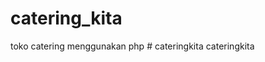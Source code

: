 # catering_kita
toko catering menggunakan php
#   c a t e r i n g k i t a  
   c a t e r i n g k i t a  
 